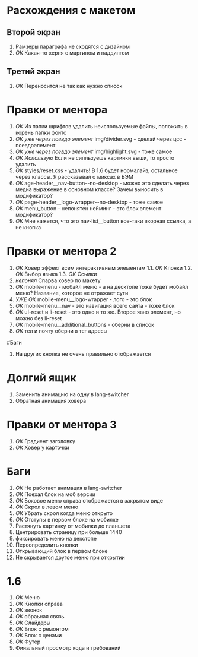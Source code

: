 # Расхождения с макетом

## Второй экран

1. Рамзеры параграфа не сходятся с дизайном
2. _ОК_ Какая-то херня с маргином и паддингом

## Третий экран

1. _ОК_ Переносится не так как нужно список

# Правки от ментора

1. _ОК_ Из папки шрифтов удалить неиспользуемые файлы, положить в корень папки фонтс
2. _ОК уже через псевдо элемент_ img/divider.svg - сделай через цсс - псевдоэлемент
3. _ОК уже через псевдо элемент_ img/highlight.svg - тоже самое
4. _ОК Использую_ Если не сипльзуешь картинки выши, то просто удалить
5. _ОК_ styles/reset.css - удалить! В 1.6 будет нормалайз, остальное через классы. Я рассказывал о миксах в БЭМ
6. _ОК_ age-header\_\_nav-button--no-desktop - можно это сделать через медиа выражение в основном классе? Зачем выносить в модификатор?
7. _ОК_ page-header\_\_logo-wrapper--no-desktop - тоже самое
8. _ОК_ menu_button - непонятен нейминг - это блок элемент модификатор?
9. _ОК_ Мне кажется, что это nav-list\_\_button все-таки якорная ссылка, а не кнопка

# Правки от ментора 2

1. _ОК_ Ховер эффект всем интерактивным элементам 1.1. _ОК_ Кпонки 1.2. _ОК_ Выбор языка 1.3. _ОК_ Ссылки
2. _непонял_ Спарва ховер по макету
3. _ОК_ mobile-menu - мобайл меню - а на десктопе тоже будет мобайл меню? Название, которое не отражает сути
4. _УЖЕ ОК_ mobile-menu\_\_logo-wrapper - лого - это блок
5. _ОК_ mobile-menu\_\_nav - это навигация всего сайта - тоже блок
6. _ОК_ ul-reset и li-reset - это одно и то же. Второе явно элемент, но можно без li-reset
7. _ОК_ mobile-menu\_\_additional_buttons - оберни в список
8. _ОК_ тел и почту оберни в тег адресы

#Баги

1. На других кнопка не очень правильно отображается

# Долгий ящик

1. Заменить анимацию на одну в lang-switcher
2. Обратная анимация ховера

# Правки от ментора 3

1. _ОК_ Градиент заголовку
2. _ОК_ Ховер у карточки

# Баги

1. _ОК_ Не работает анимация в lang-switcher
2. _ОК_ Поехал блок на моб версии
3. _ОК_ Боковое меню справа отображается в закрытом виде
4. _ОК_ Скрол в левом меню
5. _ОК_ Убрать скрол когда меню открыто
6. _ОК_ Отступы в первом блоке на мобилке
7. Растянуть картинку от мобилки до планшета
8. Центрировать страницу при больше 1440
9. фиксировать меню на декстопе
10. Переопределить кнопки
11. Открывающий блок в первом блоке
12. Не скрывается другое меню при открытии

# 1.6

1.  _ОК_ Меню
2.  _ОК_ Кнопки справа
3.  _ОК_ звонок
4.  _ОК_ обраьная связь
5.  _ОК_ Слайдеры
6.  _ОК_ Блок с ремонтом
7.  _ОК_ Блок с ценами
8.  _ОК_ Футер
9.  Финальный просмотр кода и требований
